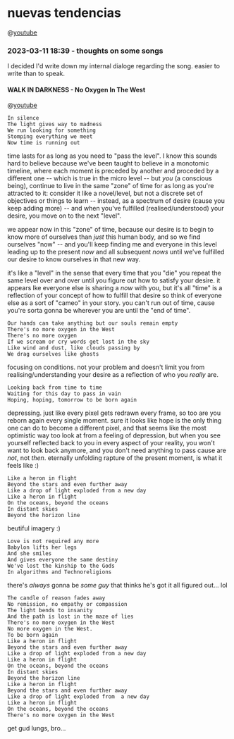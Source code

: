 # nuevas tendencias

@[youtube](https://youtu.be/?list=TLPQMTEwMzIwMjOM9YlUE0vHlQ)

### 2023-03-11 18:39 - thoughts on some songs

I decided I'd write down my internal dialoge regarding the song. easier to write than to speak.

#### WALK IN DARKNESS - No Oxygen In The West

@[youtube](https://youtu.be/9kuvyiRQjow?list=TLPQMTEwMzIwMjOM9YlUE0vHlQ)

    In silence
    The light gives way to madness
    We run looking for something
    Stomping everything we meet
    Now time is running out

time lasts for as long as you need to "pass the level". I know this sounds hard to believe because we've been taught to believe in a monotomic timeline, where each moment is preceded by another and proceded by a different one -- which is true in the micro level -- but *you* (a conscious being), continue to live in the same "zone" of time for as long as you're attracted to it: consider it like a novel/level, but not a discrete set of objectives or things to learn -- instead, as a spectrum of desire (cause you keep adding more) -- and when you've fulfilled (realised/understood) your desire, you move on to the next "level".

we appear now in this "zone" of time, because our desire is to begin to know more of ourselves than *just* this human body, and so we find ourselves "now" -- and you'll keep finding me and everyone in this level leading up to the present *now* and all subsequent *nows* until we've fulfilled our desire to know ourselves in that new way.

it's like a "level" in the sense that every time that you "die" you repeat the same level over and over until you figure out how to satisfy your desire. it appears lke everyone else is sharing a *now* with you, but it's all "time" is a reflection of your concept of how to fulfill that desire so think of everyone else as a sort of "cameo" in your story. you can't run out of time, cause you're sorta gonna be wherever you are until the "end of time".

    Our hands can take anything but our souls remain empty
    There's no more oxygen in the West
    There's no more oxygen
    If we scream or cry words get lost in the sky
    Like wind and dust, like clouds passing by
    We drag ourselves like ghosts

focusing on conditions. not your problem and doesn't limit you from realising/understanding your desire as a reflection of who you *really* are.

    Looking back from time to time
    Waiting for this day to pass in vain
    Hoping, hoping, tomorrow to be born again

depressing. just like every pixel gets redrawn every frame, so too are you reborn again every single moment. sure it looks like hope is the only thing one can do to become a different pixel, and that seems like the most optimistic way too look at from a feeling of depression, but when you see yourself reflected back to you in every aspect of your reality, you won't want to look back anymore, and you don't need anything to pass cause are *not*, not *then*. eternally unfolding rapture of the present moment, is what it feels like :)

    Like a heron in flight
    Beyond the stars and even further away
    Like a drop of light exploded from a new day
    Like a heron in flight
    On the oceans, beyond the oceans
    In distant skies
    Beyond the horizon line

beutiful imagery :)

    Love is not required any more
    Babylon lifts her legs
    And she smiles
    And gives everyone the same destiny
    We've lost the kinship to the Gods
    In algorithms and Technoreligions

there's *always* gonna be *some guy*
that thinks he's got it all figured out...
lol

    The candle of reason fades away
    No remission, no empathy or compassion
    The light bends to insanity
    And the path is lost in the maze of lies
    There's no more oxygen in the West
    No more oxygen in the West.
    To be born again
    Like a heron in flight
    Beyond the stars and even further away
    Like a drop of light exploded from a new day
    Like a heron in flight
    On the oceans, beyond the oceans
    In distant skies
    Beyond the horizon line
    Like a heron in flight
    Beyond the stars and even further away
    Like a drop of light exploded from  a new day
    Like a heron in flight
    On the oceans, beyond the oceans
    There's no more oxygen in the West

get gud lungs, bro...
